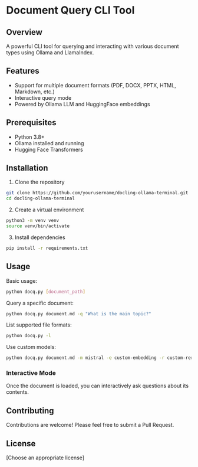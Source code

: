 # Document Query CLI Tool

## Overview
A powerful CLI tool for querying and interacting with various document types using Ollama and LlamaIndex.

## Features
- Support for multiple document formats (PDF, DOCX, PPTX, HTML, Markdown, etc.)
- Interactive query mode
- Powered by Ollama LLM and HuggingFace embeddings

## Prerequisites
- Python 3.8+
- Ollama installed and running
- Hugging Face Transformers

## Installation
1. Clone the repository
```bash
git clone https://github.com/yourusername/docling-ollama-terminal.git
cd docling-ollama-terminal
```

2. Create a virtual environment
```bash
python3 -m venv venv
source venv/bin/activate
```

3. Install dependencies
```bash
pip install -r requirements.txt
```

## Usage
Basic usage:
```bash
python docq.py [document_path]
```

Query a specific document:
```bash
python docq.py document.md -q "What is the main topic?"
```

List supported file formats:
```bash
python docq.py -l
```

Use custom models:
```bash
python docq.py document.md -m mistral -e custom-embedding -r custom-rerank
```

### Interactive Mode
Once the document is loaded, you can interactively ask questions about its contents.

## Contributing
Contributions are welcome! Please feel free to submit a Pull Request.

## License
[Choose an appropriate license]
